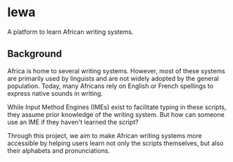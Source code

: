 lewa
===

A platform to learn African writing systems.

Background
---

Africa is home to several writing systems. However, most of these systems are primarily used by linguists and are not widely adopted by the general population. Today, many Africans rely on English or French spellings to express native sounds in writing.

While Input Method Engines (IMEs) exist to facilitate typing in these scripts, they assume prior knowledge of the writing system. But how can someone use an IME if they haven't learned the script?

Through this project, we aim to make African writing systems more accessible by helping users learn not only the scripts themselves, but also their alphabets and pronunciations.
